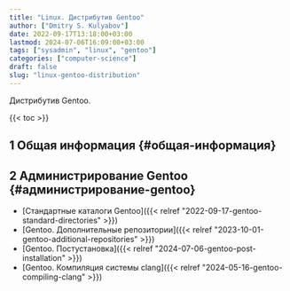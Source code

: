 ```yaml
---
title: "Linux. Дистрибутив Gentoo"
author: ["Dmitry S. Kulyabov"]
date: 2022-09-17T13:18:00+03:00
lastmod: 2024-07-06T16:09:00+03:00
tags: ["sysadmin", "linux", "gentoo"]
categories: ["computer-science"]
draft: false
slug: "linux-gentoo-distribution"
---
```


Дистрибутив Gentoo.

<!--more-->

{{< toc >}}


## <span class="section-num">1</span> Общая информация {#общая-информация}


## <span class="section-num">2</span> Администрирование Gentoo {#администрирование-gentoo}

-   [Стандартные каталоги Gentoo]({{< relref "2022-09-17-gentoo-standard-directories" >}})
-   [Gentoo. Дополнительные репозитории]({{< relref "2023-10-01-gentoo-additional-repositories" >}})
-   [Gentoo. Постустановка]({{< relref "2024-07-06-gentoo-post-installation" >}})
-   [Gentoo. Компиляция системы clang]({{< relref "2024-05-16-gentoo-compiling-clang" >}})
